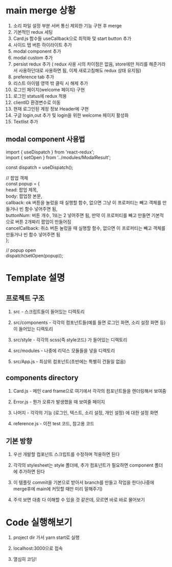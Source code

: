 
# main merge 상황
  1. 소리 파일 설정 부분 서버 통신 제외한 기능 구현 후 merge
  2. 기본적인 redux 세팅
  3. Card.js 함수들 useCallback으로 최적화 및 start button 추가
  4. 사이드 탭 버튼 하이라이트 추가
  5. modal component 추가
  6. modal custom 추가
  7. persist redux 추가 ( redux 사용 시의 차이점은 없음, store에만 처리를 해준거라서 사용하던대로 사용하면 됨, 이제 새로고침해도 redux 상태 유지됨)
  8. preference tab 추가
  9. 리스트 아이템 영역 밖 클릭 시 해제 추가
  10. 로그인 페이지(welcome 페이지) 구현
  11. 로그인 status에 redux 적용
  12. clientID 환경변수로 이동
  13. 현재 로그인된 계정 정보 Header에 구현
  14. 구글 login,out 추가 및 login을 위한 welcome 페이지 활성화
  15. Textlist 추가

## modal component 사용법
  
  import { useDispatch } from 'react-redux';  
  import { setOpen } from '../modules/ModalResult';  
  
  const dispatch = useDispatch();
  
  // 팝업 객체  
  const popup = {  
       head: 팝업 제목,  
       body: 팝업창 본문,  
       callback: ok 버튼을 눌렀을 때 실행할 함수, 없으면 그냥 이 프로퍼티는 빼고 객체를 만들거나 빈 함수 넣어주면 됨,  
       buttonNum: 버튼 개수, 1또는 2 넣어주면 됨, 만약 이 프로퍼티를 빼고 만들면 기본적으로 버튼 2개짜리 팝업이 만들어짐  
       cancelCallback: 취소 버튼 눌렀을 때 실행할 함수, 없으면 이 프로퍼티는 빼고 객체를 만들거나 빈 함수 넣어주면 됨  
  };

   // popup open  
   dispatch(setOpen(popup));  
  
# Template 설명

## 프로젝트 구조
  1. src - 스크립트들이 들어있는 디렉토리
  
  2. src/components - 각각의 컴포넌트들(예를 들면 로그인 화면, 소리 설정 화면 등)이 들어있는 디렉토리
  
  3. src/style - 각각의 scss(즉 style코드) 가 들어있는 디렉토리
  
  4. src/modules - 나중에 리덕스 모듈들을 넣을 디렉토리
  
  5. src/App.js - 최상위 컴포넌트(초반에는 특별히 건들일 없음)
  
## components directory
  1. Card.js - 메인 card frame으로 여기에서 각각의 컴포넌트들을 렌더링해서 보여줌
  
  2. Error.js - 뭔가 오류가 발생했을 때 보여줄 페이지
  
  3. 나머지 - 각각의 기능 (로그인, 텍스트, 소리 설정, 개인 설정) 에 대한 설정 화면
  
  4. reference.js - 이전 test 코드, 참고용 코드
  
## 기본 방향
  1. 우선 개발할 컴포넌트 스크립트를 수정하며 적용하면 된다
  
  2. 각각의 stylesheet는 style 폴더에, 추가 컴포넌트가 필요하면 component 폴더에 추가하면 된다
  
  3. 이 템플릿 commit을 기본으로 받아서 branch를 만들고 작업을 한다(나중에 merge후에 main에 커밋할 때만 미리 말해주기)
  
  4. 주석 보면 대충 다 이해할 수 있을 것 같은데, 모르면 바로 바로 물어보기
  
# Code 실행해보기

  1. project dir 가서 yarn start로 실행
  
  2. localhost:3000으로 접속
  
  3. 열심히 코딩!


